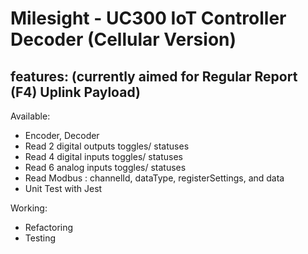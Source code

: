 ﻿# Milesight - UC300 IoT Controller Decoder (Cellular Version)

## features: (currently aimed for Regular Report (F4) Uplink Payload)

Available:

- Encoder, Decoder
- Read 2 digital outputs toggles/ statuses
- Read 4 digital inputs toggles/ statuses
- Read 6 analog inputs toggles/ statuses
- Read Modbus : channelId, dataType, registerSettings, and data
- Unit Test with Jest

Working:

- Refactoring
- Testing
